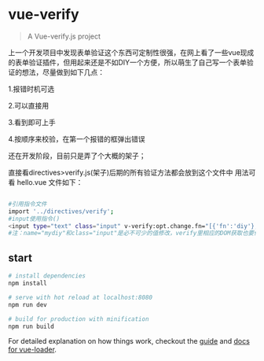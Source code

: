 # vue-verify

> A Vue-verify.js project

上一个开发项目中发现表单验证这个东西可定制性很强，在网上看了一些vue现成的表单验证插件，但用起来还是不如DIY一个方便，所以萌生了自己写一个表单验证的想法，尽量做到如下几点：

1.报错时机可选

2.可以直接用

3.看到即可上手

4.按顺序来校验，在第一个报错的框弹出错误


还在开发阶段，目前只是弄了个大概的架子；

直接看directives>verify.js(架子)后期的所有验证方法都会放到这个文件中
用法可看 hello.vue 文件如下：

``` bash

#引用指令文件
import '../directives/verify';
#input使用指令()
<input type="text" class="input" v-verify:opt.change.fn="[{'fn':'diy'},{'dd':'vanow'}]" tag="登录密码" v-model.trim="Password" name="mydiy">
#注：name="mydiy"和class="input"是必不可少的值修改，verify里相应的DOM获取也要修改

```

## start

``` bash
# install dependencies
npm install

# serve with hot reload at localhost:8080
npm run dev

# build for production with minification
npm run build

```

For detailed explanation on how things work, checkout the [guide](https://github.com/ithack/vue-verify.git) and [docs for vue-loader](https://github.com/ithack/vue-verify.git).
